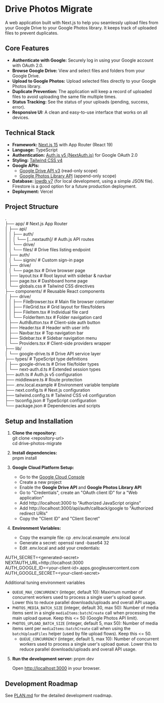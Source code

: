 # **Drive Photos Migrate**

A web application built with Next.js to help you seamlessly upload files from your Google Drive to your Google Photos library. It keeps track of uploaded files to prevent duplicates.

## **Core Features**

- **Authenticate with Google:** Securely log in using your Google account with OAuth 2.0.
- **Browse Google Drive:** View and select files and folders from your Google Drive.
- **Upload to Google Photos:** Upload selected files directly to your Google Photos library.
- **Duplicate Prevention:** The application will keep a record of uploaded files to avoid uploading the same file multiple times.
- **Status Tracking:** See the status of your uploads (pending, success, error).
- **Responsive UI:** A clean and easy-to-use interface that works on all devices.

## **Technical Stack**

- **Framework:** [Next.js 15](https://nextjs.org/) with App Router (React 19\)
- **Language:** TypeScript
- **Authentication:** [Auth.js v5 (NextAuth.js)](https://authjs.dev/) for Google OAuth 2.0
- **Styling:** [Tailwind CSS v4](https://tailwindcss.com/)
- **Google APIs:**
  - [Google Drive API v3](https://developers.google.com/drive/api/v3/about-sdk) (read-only scope)
  - [Google Photos Library API](https://developers.google.com/photos/library/guides/overview) (append-only scope)
- **Database:** [lowdb v7](https://github.com/typicode/lowdb) (for local development, using a simple JSON file). Firestore is a good option for a future production deployment.
- **Deployment:** Vercel

## **Project Structure**

.  
├── app/ \# Next.js App Router  
│ ├── api/  
│ │ ├── auth/  
│ │ │ └── \[...nextauth\]/ \# Auth.js API routes  
│ │ └── drive/  
│ │ └── files/ \# Drive files listing endpoint  
│ ├── auth/  
│ │ └── signin/ \# Custom sign-in page  
│ ├── drive/  
│ │ └── page.tsx \# Drive browser page  
│ ├── layout.tsx \# Root layout with sidebar & navbar  
│ ├── page.tsx \# Dashboard home page  
│ └── globals.css \# Tailwind CSS directives  
├── components/ \# Reusable React components  
│ ├── drive/  
│ │ ├── FileBrowser.tsx \# Main file browser container  
│ │ ├── FileGrid.tsx \# Grid layout for files/folders  
│ │ ├── FileItem.tsx \# Individual file card  
│ │ └── FolderItem.tsx \# Folder navigation card  
│ ├── AuthButton.tsx \# Client-side auth button  
│ ├── Header.tsx \# Header with user info  
│ ├── Navbar.tsx \# Top navigation bar  
│ ├── Sidebar.tsx \# Sidebar navigation menu  
│ └── Providers.tsx \# Client-side providers wrapper  
├── lib/  
│ └── google-drive.ts \# Drive API service layer  
├── types/ \# TypeScript type definitions  
│ ├── google-drive.ts \# Drive file/folder types  
│ └── next-auth.d.ts \# Extended session types  
├── auth.ts \# Auth.js v5 configuration  
├── middleware.ts \# Route protection  
├── .env.local.example \# Environment variable template  
├── next.config.ts \# Next.js configuration  
├── tailwind.config.ts \# Tailwind CSS v4 configuration  
├── tsconfig.json \# TypeScript configuration  
└── package.json \# Dependencies and scripts

## **Setup and Installation**

1. **Clone the repository:**  
   git clone \<repository-url\>  
   cd drive-photos-migrate

2. **Install dependencies:**  
   pnpm install

3. **Google Cloud Platform Setup:**
   - Go to the [Google Cloud Console](https://console.cloud.google.com/)
   - Create a new project
   - Enable the **Google Drive API** and **Google Photos Library API**
   - Go to "Credentials", create an "OAuth client ID" for a "Web application"
   - Add http://localhost:3000 to "Authorized JavaScript origins"
   - Add http://localhost:3000/api/auth/callback/google to "Authorized redirect URIs"
   - Copy the "Client ID" and "Client Secret"
4. **Environment Variables:**
   - Copy the example file: cp .env.local.example .env.local
   - Generate a secret: openssl rand \-base64 32
   - Edit .env.local and add your credentials:

AUTH_SECRET=\<generated-secret\>  
NEXTAUTH_URL=http://localhost:3000  
AUTH_GOOGLE_ID=\<your-client-id\>.apps.googleusercontent.com  
AUTH_GOOGLE_SECRET=\<your-client-secret\>

Additional tuning environment variables

- `QUEUE_MAX_CONCURRENCY` (integer, default 10): Maximum number of concurrent
   workers used to process a single user's upload queue. Lower this to reduce
   parallel downloads/uploads and overall API usage.
- `PHOTOS_MEDIA_BATCH_SIZE` (integer, default 30, max 50): Number of media
   items sent in a single `mediaItems:batchCreate` call when processing the
   main upload queue. Keep this <= 50 (Google Photos API limit).
- `PHOTOS_UPLOAD_BATCH_SIZE` (integer, default 5, max 50): Number of media
   items sent per `mediaItems:batchCreate` call when using the `batchUploadFiles`
   helper (used by file upload flows). Keep this <= 50.
   - `QUEUE_CONCURRENCY` (integer, default 5, max 10): Number of concurrent
      workers used to process a single user's upload queue. Lower this to reduce
      parallel downloads/uploads and overall API usage.

5. **Run the development server:**
   pnpm dev

   Open [http://localhost:3000](https://www.google.com/search?q=http://localhost:3000) in your browser.

## **Development Roadmap**

See [PLAN.md](PLAN.md) for the detailed development roadmap.
